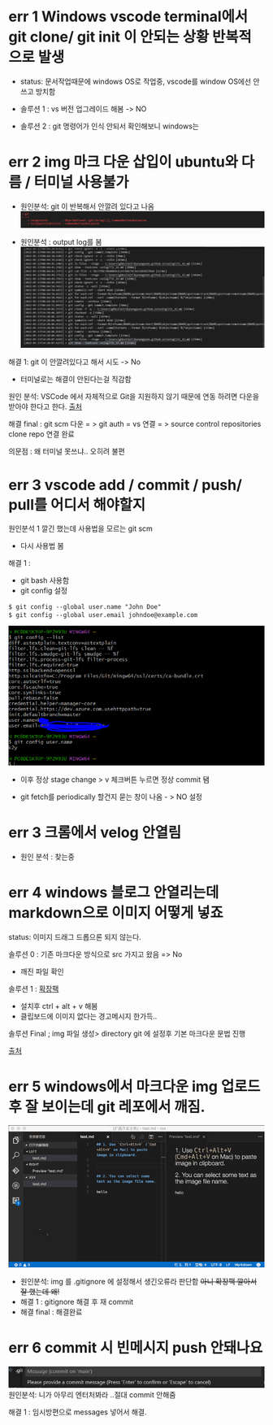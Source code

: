 # err 1 Windows vscode terminal에서 git clone/ git init 이 안되는 상황 반복적으로 발생
- status:  문서작업때문에  windows OS로 작업중, vscode를 window OS에선 안쓰고 방치함 
- 솔루션 1 : vs  버전 업그레이드 해봄 -> NO

- 솔루션 2 : git 명령어가 인식 안되서 확인해보니 windows는 


 # err 2 img 마크 다운 삽입이 ubuntu와 다름 / 터미널 사용불가
 
- 원인분석: git 이 반복해서 안깔려 있다고 나옴
![](../img/0514.PNG)


- 원인분석 : output log를 봄
![](../img/err2.PNG)

해결 1: git 이 안깔려있다고 해서 시도 -> No

- 터미널로는 해결이 안된다는걸 직감함

원인 분석: VSCode 에서 자체적으로 Git을 지원하지 않기 때문에 연동 하려면 다운을 받아야 한다고 한다. 
[출처](https://kaikaikai.tistory.com/93)

해결 final : git scm 다운 
= > git auth = vs 연결 
= > source control repositories clone repo 연결 완료

의문점 : 왜 터미널 못쓰냐.. 오히려 불편 



# err 3 vscode  add / commit / push/ pull를 어디서 해야할지

원인분석 1 깔긴 했는데 사용법을 모르는 git scm 
- 다시 사용법 봄

해결 1 : 
 - git bash 사용함
- git config 설정 

```
$ git config --global user.name "John Doe"
$ git config --global user.email johndoe@example.com
```       
![](../img/0514-1.PNG)

- 이후 정상 stage change > v 체크버튼 누르면 정상 commit 됌

- git fetch를 periodically 할건지 묻는 창이 나옴 - > NO 설정


# err 3 크롬에서 velog 안열림 

- 원인 분석 : 찾는중

# err 4 windows 블로그 안열리는데 markdown으로 이미지 어떻게 넣죠
status: 이미지 드래그 드롭으론 되지 않는다.

솔루션 0 : 기존 마크다운 방식으로 src 가지고 왔음 => No
  -  깨진 파일 확인

솔루션 1  : [확장팩](https://marketplace.visualstudio.com/items?itemName=mushan.vscode-paste-image) 
- 설치후 ctrl + alt + v 해봄 
- 클립보드에 이미지 없다는 경고메시지 한가득..

솔루션 Final ; 
     img 파일 생성> directory git 에 설정후 기본 마크다운 문법 진행 

[출처](https://blog.naver.com/PostView.naver?blogId=chandong83&logNo=220812226888&parentCategoryNo=&categoryNo=80&viewDate=&isShowPopularPosts=true&from=search)
# err 5 windows에서 마크다운 img 업로드 후 잘 보이는데  git 레포에서 깨짐.


![](../img/2022-05-14-00-03-07.png)
- 원인분석: img 를 .gitignore 에 설정해서 생긴오류라 판단함
~~아니 확장팩 깔아서 잘 했는데 왜!~~
- 해결 1 : gitignore 해결 후 재 commit 
- 해결 final : 해결완료

# err 6 commit 시 빈메시지 push 안돼나요
![](../img/0514-2.PNG)
원인분석: 니가 아무리 엔터처봐라 ..절대 commit 안해줌

해결 1 : 임시방편으로 messages 넣어서 해결.


